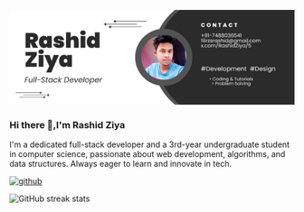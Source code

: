 <p align="center">
  <img src="https://github.com/Rashidziya/Rashidziya/blob/main/Rashid%20Ziya%20(2).png" alt="Banner">
</p>


### Hi there 👋,I'm Rashid Ziya
I'm a dedicated full-stack developer and a 3rd-year undergraduate student in computer science, passionate about web development, algorithms, and data structures. Always eager to learn and innovate in tech.





[<img src='https://cdn.jsdelivr.net/npm/simple-icons@3.0.1/icons/github.svg' alt='github' height='40'>](https://github.com/Rashidziya)  

![GitHub streak stats](https://streak-stats.demolab.com/?user=Rashidziya)  

